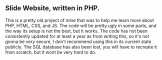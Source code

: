 ## Slide Website, written in PHP.

This is a pretty old project of mine that was to help me learn more about PHP, HTML, CSS, and JS. 
The code will be pretty ugly in some parts, and the way its setup is not the best, but it works.
The code has not been consistently updated for at least a year as from writing this, so it's not gonna be very secure, I don't recommend using this in its current state publicly.
The SQL database has also been lost, you will have to recreate it from scratch, but it wont be very hard to do.
